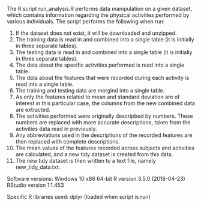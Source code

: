 
The R script run_analysis.R performs data manipulation on a given dataset, which contains
information regarding the physical activities performed by various individuals. The script
performs the following when run:

1. If the dataset does not exist, it will be downloaded and unzipped.
2. The training data is read in and combined into a single table (it is initially in three
   separate tables).
3. The testing data is read in and combined into a single table (it is initially in three
   separate tables).
4. The data about the specific activities performed is read into a single table.
5. The data about the features that were recorded during each activity is read into a single
   table.
6. The training and testing data are mergind into a single table.
7. As only the features related to mean and standard deviation are of interest in this 
   particular case, the columns from the new combined data are extracted.
8. The activities performed were originally descripbed by numbers. These numbers are replaced
   with more accurate descriptions, taken from the activities data read in previously.
9. Any abbreviations used in the descriptions of the recorded features are then replaced 
   with complete descriptions.
10. The mean values of the features recorded across subjects and activities are calculated,
    and a new tidy dataset is created from this data.
11. The new tidy dataset is then written to a text file, namely new_tidy_data.txt.

Software versions:
	Windows 10 x86 64-bit
	R version 3.5.0 (2018-04-23)
	RStudio version 1.1.453

Specific R libraries used:
	dplyr (loaded when script is run)